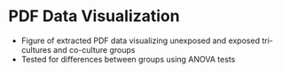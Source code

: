 # PDF Data Visualization

- Figure of extracted PDF data visualizing unexposed and exposed tri-cultures and co-culture groups
- Tested for differences between groups using ANOVA tests

